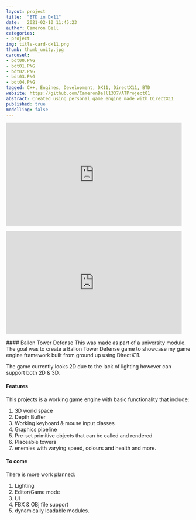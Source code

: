 ```yaml
---
layout: project
title:  "BTD in Dx11"
date:   2021-02-10 11:45:23
author: Cameron Bell
categories:
- project
img: title-card-dx11.png
thumb: thumb_unity.jpg
carousel:
- bdt00.PNG
- bdt01.PNG
- bdt02.PNG
- bdt03.PNG
- bdt04.PNG
tagged: C++, Engines, Development, DX11, DirectX11, BTD
website: https://github.com/CameronBell1337/ATProject01
abstract: Created using personal game engine made with DirectX11
published: true
modelling: false
---
```

<iframe src="https://giphy.com/embed/I0k5QGQou5vxlaCH19" width="480" height="282" frameBorder="0" class="giphy-embed" allowFullScreen></iframe><p><a href="https://giphy.com/gifs/I0k5QGQou5vxlaCH19"></a></p>
<iframe src="https://giphy.com/embed/IsIakh4G6T9AQeL0cn" width="480" height="282" frameBorder="0" class="giphy-embed" allowFullScreen></iframe><p><a href="https://giphy.com/gifs/IsIakh4G6T9AQeL0cn"></a></p>
#### Ballon Tower Defense
This was made as part of a university module. The goal was to create a Ballon Tower Defense game to showcase my game engine framework built from ground up using DirectX11.

The game currently looks 2D due to the lack of lighting however can support both 2D & 3D.
#### Features
This projects is a working game engine with basic functionality that include: 
1. 3D world space
2. Depth Buffer
3. Working keyboard & mouse input classes
4. Graphics pipeline
5. Pre-set primitive objects that can be called and rendered
6. Placeable towers
7. enemies with varying speed, colours and health
and more.

#### To come
There is more work planned:
1. Lighting
2. Editor/Game mode
3. UI
4. FBX & OBj file support
5. dynamically loadable modules.
